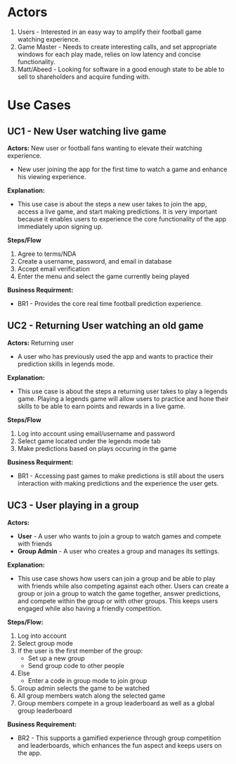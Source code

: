 # Actors
1. Users - Interested in an easy way to amplify their football game watching experience.
2. Game Master - Needs to create interesting calls, and set appropriate windows for each play made, relies on low latency and concise functionality.
3. Matt/Abeed - Looking for software in a good enough state to be able to sell to shareholders and acquire funding with.
# Use Cases

## UC1 - New User watching live game
**Actors:** New user or football fans wanting to elevate their watching experience.
- New user joining the app for the first time to watch a game and enhance his viewing experience.

**Explanation:**
- This use case is about the steps a new user takes to join the app, access a live game, and start making predictions. It is very important because it enables users to experience the core functionality of the app immediately upon signing up.

**Steps/Flow**
1. Agree to terms/NDA
2. Create a username, password, and email in database
3. Accept email verification
4. Enter the menu and select the game currently being played

**Business Requirment:**
- BR1 - Provides the core real time football prediction experience.

## UC2 - Returning User watching an old game
**Actors:** Returning user
- A user who has previously used the app and wants to practice their prediction skills in legends mode.

**Explanation:**
- This use case is about the steps a returning user takes to play a legends game. Playing a legends game will allow users to practice and hone their skills to be able to earn points and rewards in a live game. 

**Steps/Flow**
1. Log into account using email/username and password
2. Select game located under the legends mode tab
3. Make predictions based on plays occuring in the game

**Business Requirment:**
- BR1 - Accessing past games to make predictions is still about the users interaction with making predictions and the experience the user gets.

## UC3 - User playing in a group
**Actors:** 
- **User** - A user who wants to join a group to watch games and compete with friends
- **Group Admin** - A user who creates a group and manages its settings.

**Explanation:**
- This use case shows how users can join a group and be able to play with friends while also competing against each other. Users can create a group or join a group to watch the game together, answer predictions, and compete within the group or with other groups. This keeps users engaged while also having a friendly competition.

**Steps/Flow:**
1. Log into account
2. Select group mode
3. If the user is the first member of the group:
    - Set up a new group
    - Send group code to other people 
4. Else
    - Enter a code in group mode to join group
5. Group admin selects the game to be watched
6. All group members watch along the selected game
7. Group members compete in a group leaderboard as well as a global group leaderboard

**Business Requirement:**
- BR2 - This supports a gamified experience through group competition and leaderboards, which enhances the fun aspect and keeps users on the app.
